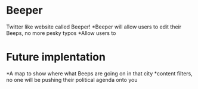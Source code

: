 # Beeper
Twitter like website called Beeper!
*Beeper will allow users to edit their Beeps, no more pesky typos
*Allow users to 


# Future implentation
*A map to show where what Beeps are going on in that city
*content filters, no one will be pushing their political agenda onto you
